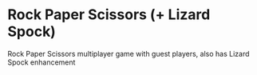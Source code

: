 # Rock Paper Scissors (+ Lizard Spock)

Rock Paper Scissors multiplayer game with guest players, also has Lizard Spock enhancement
